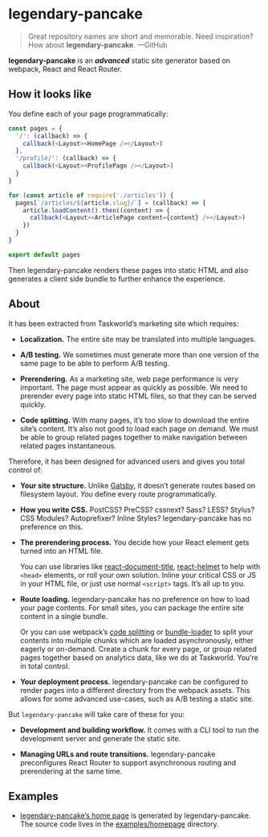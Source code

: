 # legendary-pancake

> Great repository names are short and memorable. Need inspiration? How about __legendary-pancake__.
> —GitHub

__legendary-pancake__ is an ___advanced___ static site generator based on webpack, React and React Router.


## How it looks like

You define each of your page programmatically:

```js
const pages = {
  '/': (callback) => {
    callback(<Layout><HomePage /></Layout>)
  },
  '/profile/': (callback) => {
    callback(<Layout><ProfilePage /></Layout>)
  }
}

for (const article of require('./articles')) {
  pages[`/articles/${article.slug}/`] = (callback) => {
    article.loadContent().then((content) => {
      callback(<Layout><ArticlePage content={content} /></Layout>)
    })
  }
}

export default pages
```

Then legendary-pancake renders these pages into static HTML and also generates
a client side bundle to further enhance the experience.


## About

It has been extracted from Taskworld’s marketing site which requires:

- __Localization.__ The entire site may be translated into multiple languages.

- __A/B testing.__ We sometimes must generate more than one version of the same page to be able to perform A/B testing.

- __Prerendering.__ As a marketing site, web page performance is very important. The page must appear as quickly as possible. We need to prerender every page into static HTML files, so that they can be served quickly.

- __Code splitting.__ With many pages, it’s too slow to download the entire site’s content. It’s also not good to load each page on demand. We must be able to group related pages together to make navigation between related pages instantaneous.

Therefore, it has been designed for advanced users and gives you total control of:

- __Your site structure.__
  Unlike [Gatsby](https://github.com/gatsbyjs/gatsby), it doesn’t generate routes based on filesystem layout.
  _You_ define every route programmatically.

- __How you write CSS.__
  PostCSS? PreCSS? cssnext? Sass? LESS? Stylus? CSS Modules? Autoprefixer? Inline Styles?
  legendary-pancake has no preference on this.

- __The prerendering process.__
  You decide how your React element gets turned into an HTML file.

  You can use libraries like [react-document-title](https://github.com/gaearon/react-document-title), [react-helmet](https://github.com/nfl/react-helmet) to help with `<head>` elements, or roll your own solution.
  Inline your critical CSS or JS in your HTML file, or just use normal `<script>` tags. It’s all up to you.

- __Route loading.__ legendary-pancake has no preference on how to load your page contents. For small sites, you can package the entire site content in a single bundle.

  Or you can use webpack’s [code splitting](https://webpack.github.io/docs/code-splitting.html) or [bundle-loader](https://github.com/webpack/bundle-loader) to split your contents into multiple chunks which are loaded asynchronously, either eagerly or on-demand.
  Create a chunk for every page, or group related pages together based on analytics data, like we do at Taskworld.
  You’re in total control.

- __Your deployment process.__
  legendary-pancake can be configured to render pages into a different directory from the webpack assets. This allows for some advanced use-cases, such as A/B testing a static site.

But `legendary-pancake` will take care of these for you:

- __Development and building workflow.__
  It comes with a CLI tool to run the development server and generate the static site.

- __Managing URLs and route transitions.__
  legendary-pancake preconfigures React Router to support asynchronous routing and prerendering at the same time.


## Examples

* [legendary-pancake’s home page](https://taskworld.github.io/legendary-pancake/) is generated by legendary-pancake.
  The source code lives in the [examples/homepage](https://github.com/taskworld/legendary-pancake/tree/master/examples/homepage/) directory.
